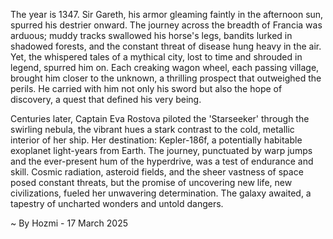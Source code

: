 
The year is 1347.  Sir Gareth, his armor gleaming faintly in the afternoon sun, spurred his destrier onward.  The journey across the breadth of Francia was arduous; muddy tracks swallowed his horse's legs, bandits lurked in shadowed forests, and the constant threat of disease hung heavy in the air.  Yet, the whispered tales of a mythical city, lost to time and shrouded in legend, spurred him on.  Each creaking wagon wheel, each passing village, brought him closer to the unknown, a thrilling prospect that outweighed the perils.  He carried with him not only his sword but also the hope of discovery, a quest that defined his very being.

Centuries later,  Captain Eva Rostova piloted the 'Starseeker' through the swirling nebula, the vibrant hues a stark contrast to the cold, metallic interior of her ship.  Her destination: Kepler-186f, a potentially habitable exoplanet light-years from Earth.   The journey, punctuated by warp jumps and the ever-present hum of the hyperdrive, was a test of endurance and skill.  Cosmic radiation, asteroid fields, and the sheer vastness of space posed constant threats, but the promise of uncovering new life, new civilizations, fueled her unwavering determination. The galaxy awaited, a tapestry of uncharted wonders and untold dangers.

~ By Hozmi - 17 March 2025
